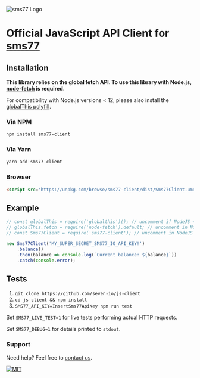 ![](https://www.sms77.io/wp-content/uploads/2019/07/sms77-Logo-400x79.png "sms77 Logo")

# Official JavaScript API Client for [sms77](https://www.sms77.io)

## Installation

**This library relies on the global fetch API. To use this library with
Node.js, [node-fetch](https://github.com/node-fetch/node-fetch) is required.**

For compatibility with Node.js versions < 12, please also install
the [globalThis polyfill](https://github.com/es-shims/globalThis).

### Via NPM

```bash
npm install sms77-client
```

### Via Yarn

```bash
yarn add sms77-client
```

### Browser

```html
<script src='https://unpkg.com/browse/sms77-client/dist/Sms77Client.umd.js'></script>
```

## Example

```javascript
// const globalThis = require('globalthis')(); // uncomment if NodeJS < NodeJS versions < 12
// globalThis.fetch = require('node-fetch').default; // uncomment in NodeJS environments
// const Sms77Client = require('sms77-client'); // uncomment in NodeJS environments

new Sms77Client('MY_SUPER_SECRET_SMS77_IO_API_KEY!')
	.balance()
	.then(balance => console.log(`Current balance: ${balance}`))
	.catch(console.error);
```

## Tests

1. `git clone https://github.com/seven-io/js-client`
2. `cd js-client && npm install`
3. `SMS77_API_KEY=InsertSms77ApiKey npm run test`

Set `SMS77_LIVE_TEST=1` for live tests performing actual HTTP requests.

Set `SMS77_DEBUG=1` for details printed to `stdout`.

### Support

Need help? Feel free to [contact us](https://www.sms77.io/en/company/contact/).

[![MIT](https://img.shields.io/badge/License-MIT-teal.svg)](LICENSE)
